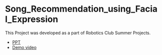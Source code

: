 # Song_Recommendation_using_Facial_Expression
This Project was developed as a part of Robotics Club Summer Projects.
* [PPT](https://drive.google.com/file/d/1vivBk5CCj0Mx3EDvc9_Odyk9qqBDR_W_/view?usp=sharing)
* [Demo video](https://drive.google.com/file/d/14SINI2Jt2pbBj3YjKI46XcYBLAKc-2Vf/view?usp=drivesdk)
